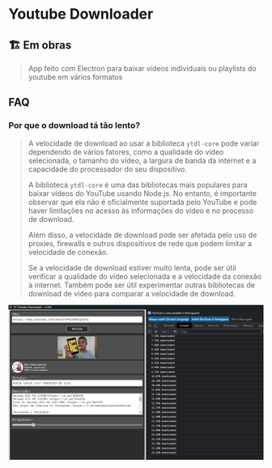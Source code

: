 # Youtube Downloader

## 🏗️ Em obras

> App feito com Electron para baixar videos individuais ou playlists do youtube em vários formatos

## FAQ

### Por que o download tá tão lento?

> A velocidade de download ao usar a biblioteca `ytdl-core` pode variar dependendo de vários fatores, como a qualidade do vídeo selecionada, o tamanho do vídeo, a largura de banda da internet e a capacidade do processador do seu dispositivo.
>
> A biblioteca `ytdl-core` é uma das bibliotecas mais populares para baixar vídeos do YouTube usando Node.js. No entanto, é importante observar que ela não é oficialmente suportada pelo YouTube e pode haver limitações no acesso às informações do vídeo e no processo de download.
>
> Além disso, a velocidade de download pode ser afetada pelo uso de proxies, firewalls e outros dispositivos de rede que podem limitar a velocidade de conexão.
>
> Se a velocidade de download estiver muito lenta, pode ser útil verificar a qualidade do vídeo selecionada e a velocidade da conexão à internet. Também pode ser útil experimentar outras bibliotecas de download de vídeo para comparar a velocidade de download.

![1677939778646](image/README/1677939778646.png)
